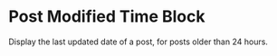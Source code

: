 #  Post Modified Time Block
 
Display the last updated date of a post, for posts older than 24 hours.
